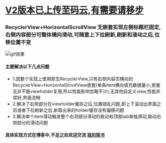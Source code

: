 #  [V2版本已上传至码云,有需要请移步](https://gitee.com/Jeromeer/horizontal-scroll-demo)
### RecyclerView+HorizontalScrollView 无嵌套实现左侧标题栏固定,右侧内容部分可整体横向滑动,可随意上下拉刷新,刷新和滚动之后,位移位置不变




![gif效果](https://upload-images.jianshu.io/upload_images/3867126-558f2ae7b77c2dd8.gif?imageMogr2/auto-orient/strip)

#### 主要解决以下几点问题
* 1.因整个实现上使用原生RecyclerView,只有右侧内容页横向的RecyclerView+HorizontalScrollView嵌套(单条item横向填充数据量小,嵌套无非不能viewholder复用,所以性能影响忽略不计),无其他自定义view,性能非常好,界面流畅
* 2.解决了右侧部分在viewholder缓存之后,位置错乱问题,即上下滚动出界面之后或者下拉刷新之后,新取出来的holder缓存没有偏移问题
* 3.解决单个item滑动触发整个右测部分滑动的联动和顶部tab单独滑动,联动右侧部分的滑动问题

#### 具体实现方式在博客中,不足之处欢迎交流 [我的简书](https://www.jianshu.com/p/75bba86dd61c)

